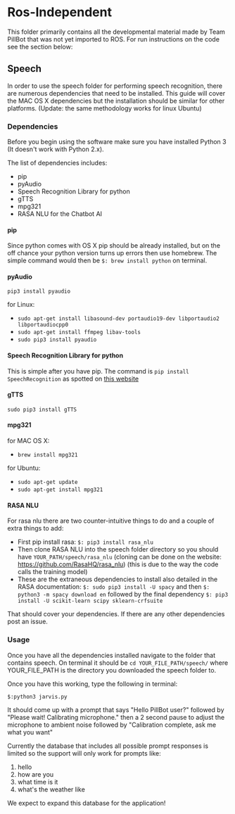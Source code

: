 # Ros-Independent

This folder primarily contains all the developmental material made by Team PillBot that was not yet imported to ROS. For run instructions on the code see the section below:

## Speech

In order to use the speech folder for performing speech recognition, there are numerous dependencies that need to be installed. This guide will cover the MAC OS X dependencies but the installation should be similar for other platforms. (Update: the same methodology works for linux Ubuntu)

### Dependencies

Before you begin using the software make sure you have installed Python 3 (It doesn't work with Python 2.x).

The list of dependencies includes:

- pip
- pyAudio
- Speech Recognition Library for python
- gTTS
- mpg321
- RASA NLU for the Chatbot AI

#### pip

Since python comes with OS X pip should be already installed, but on the off chance your python version turns up errors then use homebrew. The simple command would then be `$: brew install python` on terminal.

#### pyAudio

`pip3 install pyaudio`

for Linux:

- `sudo apt-get install libasound-dev portaudio19-dev libportaudio2 libportaudiocpp0`
- `sudo apt-get install ffmpeg libav-tools`
- `sudo pip3 install pyaudio`

#### Speech Recognition Library for python

This is simple after you have pip. The command is `pip install SpeechRecognition` as spotted on [this website](https://pythonprogramminglanguage.com/speech-recognition/)

#### gTTS

`sudo pip3 install gTTS`

#### mpg321 

for MAC OS X:

- `brew install mpg321`

for Ubuntu: 

- `sudo apt-get update`
- `sudo apt-get install mpg321`

#### RASA NLU

For rasa nlu there are two counter-intuitive things to do and a couple of extra things to add:

- First pip install rasa: `$: pip3 install rasa_nlu`
- Then clone RASA NLU into the speech folder directory so you should have `YOUR_PATH/speech/rasa_nlu` (cloning can be done on the website: https://github.com/RasaHQ/rasa_nlu) (this is due to the way the code calls the training model) 
- These are the extraneous dependencies to install also detailed in the RASA documentation: `$: sudo pip3 install -U spacy` and then `$: python3 -m spacy download en` followed by the final dependency `$: pip3 install -U scikit-learn scipy sklearn-crfsuite`

That should cover your dependencies. If there are any other dependencies post an issue. 

### Usage

Once you have all the dependencies installed navigate to the folder that contains speech. On terminal it should be `cd YOUR_FILE_PATH/speech/` where YOUR_FILE_PATH is the directory you downloaded the speech folder to.

Once you have this working, type the following in terminal:

`$:python3 jarvis.py`

It should come up with a prompt that says "Hello PillBot user?" followed by "Please wait! Calibrating microphone." then a 2 second pause to adjust the microphone to ambient noise followed by "Calibration complete, ask me what you want" 

Currently the database that includes all possible prompt responses is limited so the support will only work for prompts like:

1. hello
2. how are you
3. what time is it
4. what's the weather like

We expect to expand this database for the application! 
